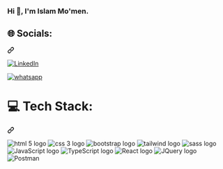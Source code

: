 ### Hi 👋, I'm Islam Mo'men.

<div class="markdown-heading" dir="auto"><h2 class="heading-element" dir="auto">🌐 Socials:</h2><a id="user-content--socials" class="anchor" aria-label="Permalink: 🌐 Socials:" href="#-socials"><svg class="octicon octicon-link" viewBox="0 0 16 16" version="1.1" width="16" height="16" aria-hidden="true"><path d="m7.775 3.275 1.25-1.25a3.5 3.5 0 1 1 4.95 4.95l-2.5 2.5a3.5 3.5 0 0 1-4.95 0 .751.751 0 0 1 .018-1.042.751.751 0 0 1 1.042-.018 1.998 1.998 0 0 0 2.83 0l2.5-2.5a2.002 2.002 0 0 0-2.83-2.83l-1.25 1.25a.751.751 0 0 1-1.042-.018.751.751 0 0 1-.018-1.042Zm-4.69 9.64a1.998 1.998 0 0 0 2.83 0l1.25-1.25a.751.751 0 0 1 1.042.018.751.751 0 0 1 .018 1.042l-1.25 1.25a3.5 3.5 0 1 1-4.95-4.95l2.5-2.5a3.5 3.5 0 0 1 4.95 0 .751.751 0 0 1-.018 1.042.751.751 0 0 1-1.042.018 1.998 1.998 0 0 0-2.83 0l-2.5 2.5a1.998 1.998 0 0 0 0 2.83Z"></path></svg></a></div>

<p dir="auto">
  
  <a href="https://www.linkedin.com/in/islam-hussen" target="_blank"><img src="https://img.shields.io/badge/linkedin-%230769AD?style=plastic&logo=linkedin" alt="LinkedIn"></a></p>
  
  <a href="https://wa.me/+201033239019" target="_blank"><img src="https://img.shields.io/badge/whatsapp-%2325d366?style=plastic&logo=whatsapp&logoColor=white" alt="whatsapp"></a></p>

<!--
**Islam-13/islam-13** is a ✨ _special_ ✨ repository because its `README.md` (this file) appears on your GitHub profile.

Here are some ideas to get you started:

- 🔭 I’m currently working on ...
- 🌱 I’m currently learning ...
- 👯 I’m looking to collaborate on ...
- 🤔 I’m looking for help with ...
- 💬 Ask me about ...
- 📫 How to reach me: ...
- 😄 Pronouns: ...
- ⚡ Fun fact: ...
-->


<div class="markdown-heading" dir="auto"><h1 class="heading-element" dir="auto">💻 Tech Stack:</h1><a id="user-content--tech-stack" class="anchor" aria-label="Permalink: 💻 Tech Stack:" href="#-tech-stack"><svg class="octicon octicon-link" viewBox="0 0 16 16" version="1.1" width="16" height="16" aria-hidden="true"><path d="m7.775 3.275 1.25-1.25a3.5 3.5 0 1 1 4.95 4.95l-2.5 2.5a3.5 3.5 0 0 1-4.95 0 .751.751 0 0 1 .018-1.042.751.751 0 0 1 1.042-.018 1.998 1.998 0 0 0 2.83 0l2.5-2.5a2.002 2.002 0 0 0-2.83-2.83l-1.25 1.25a.751.751 0 0 1-1.042-.018.751.751 0 0 1-.018-1.042Zm-4.69 9.64a1.998 1.998 0 0 0 2.83 0l1.25-1.25a.751.751 0 0 1 1.042.018.751.751 0 0 1 .018 1.042l-1.25 1.25a3.5 3.5 0 1 1-4.95-4.95l2.5-2.5a3.5 3.5 0 0 1 4.95 0 .751.751 0 0 1-.018 1.042.751.751 0 0 1-1.042.018 1.998 1.998 0 0 0-2.83 0l-2.5 2.5a1.998 1.998 0 0 0 0 2.83Z"></path></svg></a></div>

<p dir="auto"> 
  <img src="https://img.shields.io/badge/html5-%23E34F26?style=for-the-badge&logo=html5&logoColor=white" alt="html 5 logo">
  <img src="https://img.shields.io/badge/css3-%231572B6?style=for-the-badge&logo=css3&logoColor=white" alt="css 3 logo">
  <img src="https://img.shields.io/badge/bootstrap-%238511FA?style=for-the-badge&logo=bootstrap&logoColor=white" alt="bootstrap logo">
  <img src="https://img.shields.io/badge/tailwind_css-%2338BDF8?style=for-the-badge&logo=tailwindcss&logoColor=white" alt="tailwind logo">
  <img src="https://img.shields.io/badge/sass-%23FF69B4?style=for-the-badge&logo=sass&logoColor=white" alt="sass logo">
  <img src="https://img.shields.io/badge/javascript-%23323330?style=for-the-badge&logo=javascript&logoColor=%23EFD81D" alt="JavaScript logo">
  <img src="https://img.shields.io/badge/typescript-%23323330?style=for-the-badge&logo=typescript&logoColor=%232F74C0" alt="TypeScript logo" >
  <img src="https://img.shields.io/badge/react-%2320232A?style=for-the-badge&logo=react&logoColor=%23087EA4" alt="React logo" >
  <img src="https://img.shields.io/badge/jquery-%230769AD?style=for-the-badge&logo=jquery&logoColor=%2378CFF5" alt="JQuery logo" >
  <img src="https://img.shields.io/badge/postman-%23ff6c37?style=for-the-badge&logo=postman&logoColor=white" alt="Postman">
</p>
